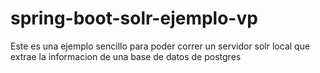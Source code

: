 # spring-boot-solr-ejemplo-vp


Este es una ejemplo sencillo para poder correr un servidor solr local que extrae la informacion de una base de datos de postgres
